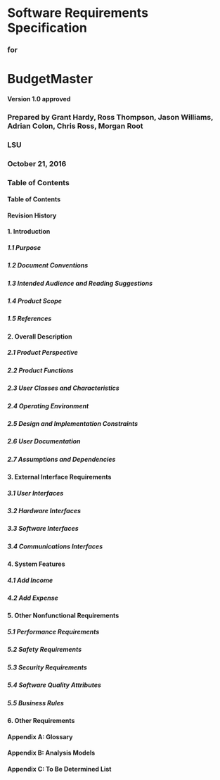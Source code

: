 # __Software Requirements Specification__

### __for__

# __BudgetMaster__

#### __Version 1.0 approved__

### __Prepared by Grant Hardy, Ross Thompson, Jason Williams, Adrian Colon, Chris Ross, Morgan Root__

### __LSU__

### __October 21, 2016__


### __Table of Contents__

#### __Table of Contents__
#### __Revision History__

#### __1. Introduction__
  ##### 1.1 Purpose
  ##### 1.2 Document Conventions
  ##### 1.3 Intended Audience and Reading Suggestions
  ##### 1.4 Product Scope
  ##### 1.5 References
#### __2. Overall Description__
  ##### 2.1 Product Perspective 
  ##### 2.2 Product Functions
  ##### 2.3 User Classes and Characteristics
  ##### 2.4 Operating Environment
  ##### 2.5 Design and Implementation Constraints
  ##### 2.6 User Documentation
  ##### 2.7 Assumptions and Dependencies
#### __3. External Interface Requirements__
  ##### 3.1 User Interfaces
  ##### 3.2 Hardware Interfaces
  ##### 3.3 Software Interfaces
  ##### 3.4 Communications Interfaces
#### __4. System Features__
  ##### 4.1 Add Income
  ##### 4.2 Add Expense
#### __5. Other Nonfunctional Requirements__
  ##### 5.1 Performance Requirements
  ##### 5.2 Safety Requirements
  ##### 5.3 Security Requirements
  ##### 5.4 Software Quality Attributes
  ##### 5.5 Business Rules
#### __6. Other Requirements__
#### __Appendix A: Glossary__
#### __Appendix B: Analysis Models__
#### __Appendix C: To Be Determined List__
